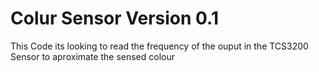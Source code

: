 # Colur Sensor Version 0.1

This Code its looking to read the frequency of the ouput in the TCS3200 Sensor to aproximate the sensed colour
